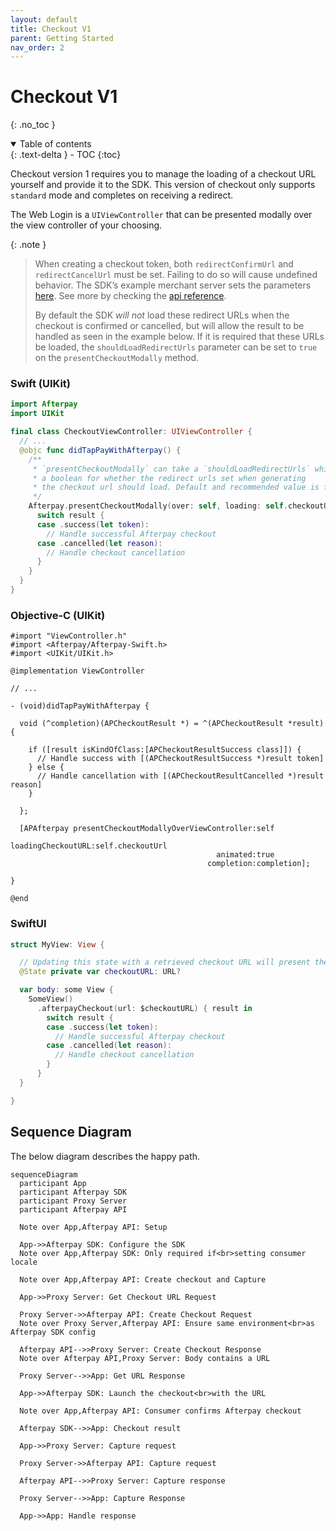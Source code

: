 ```yaml
---
layout: default
title: Checkout V1
parent: Getting Started
nav_order: 2
---
```


# Checkout V1
{: .no_toc }

<details open markdown="block">
  <summary>
    Table of contents
  </summary>
  {: .text-delta }
- TOC
{:toc}
</details>

Checkout version 1 requires you to manage the loading of a checkout URL yourself and provide it to the SDK. This version of checkout only supports `standard` mode and completes on receiving a redirect.

The Web Login is a `UIViewController` that can be presented modally over the view controller of your choosing.

{: .note }
> When creating a checkout token, both `redirectConfirmUrl` and `redirectCancelUrl` must be set. Failing to do so will cause undefined behavior. The SDK’s example merchant server sets the parameters [here](https://github.com/afterpay/sdk-example-server/blob/5781eadb25d7f5c5d872e754fdbb7214a8068008/src/routes/checkout.ts#L26-L27). See more by checking the [api reference](https://developers.afterpay.com/afterpay-online/reference/javascript-afterpayjs#redirect-method).
>
> By default the SDK *will not* load these redirect URLs when the checkout is confirmed or cancelled, but will allow the result to be handled as seen in the example below. If it is required that these URLs be loaded, the `shouldLoadRedirectUrls` parameter can be set to `true` on the `presentCheckoutModally` method.

### Swift (UIKit)

```swift
import Afterpay
import UIKit

final class CheckoutViewController: UIViewController {
  // ...
  @objc func didTapPayWithAfterpay() {
    /**
     * `presentCheckoutModally` can take a `shouldLoadRedirectUrls` which is
     * a boolean for whether the redirect urls set when generating
     * the checkout url should load. Default and recommended value is false
     */
    Afterpay.presentCheckoutModally(over: self, loading: self.checkoutUrl) { result in
      switch result {
      case .success(let token):
        // Handle successful Afterpay checkout
      case .cancelled(let reason):
        // Handle checkout cancellation
      }
    }
  }
}
```

### Objective-C (UIKit)

```objc
#import "ViewController.h"
#import <Afterpay/Afterpay-Swift.h>
#import <UIKit/UIKit.h>

@implementation ViewController

// ...

- (void)didTapPayWithAfterpay {

  void (^completion)(APCheckoutResult *) = ^(APCheckoutResult *result) {

    if ([result isKindOfClass:[APCheckoutResultSuccess class]]) {
      // Handle success with [(APCheckoutResultSuccess *)result token]
    } else {
      // Handle cancellation with [(APCheckoutResultCancelled *)result reason]
    }

  };

  [APAfterpay presentCheckoutModallyOverViewController:self
                                    loadingCheckoutURL:self.checkoutUrl
                                              animated:true
                                            completion:completion];

}

@end
```

### SwiftUI

```swift
struct MyView: View {

  // Updating this state with a retrieved checkout URL will present the afterpay sheet
  @State private var checkoutURL: URL?

  var body: some View {
    SomeView()
      .afterpayCheckout(url: $checkoutURL) { result in
        switch result {
        case .success(let token):
          // Handle successful Afterpay checkout
        case .cancelled(let reason):
          // Handle checkout cancellation
        }
      }
  }

}
```

## Sequence Diagram

The below diagram describes the happy path.

``` mermaid
sequenceDiagram
  participant App
  participant Afterpay SDK
  participant Proxy Server
  participant Afterpay API

  Note over App,Afterpay API: Setup

  App->>Afterpay SDK: Configure the SDK
  Note over App,Afterpay SDK: Only required if<br>setting consumer locale

  Note over App,Afterpay API: Create checkout and Capture

  App->>Proxy Server: Get Checkout URL Request

  Proxy Server->>Afterpay API: Create Checkout Request
  Note over Proxy Server,Afterpay API: Ensure same environment<br>as Afterpay SDK config

  Afterpay API-->>Proxy Server: Create Checkout Response
  Note over Afterpay API,Proxy Server: Body contains a URL

  Proxy Server-->>App: Get URL Response

  App->>Afterpay SDK: Launch the checkout<br>with the URL

  Note over App,Afterpay API: Consumer confirms Afterpay checkout

  Afterpay SDK-->>App: Checkout result

  App->>Proxy Server: Capture request

  Proxy Server->>Afterpay API: Capture request

  Afterpay API-->>Proxy Server: Capture response

  Proxy Server-->>App: Capture Response

  App->>App: Handle response
```
